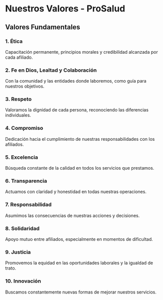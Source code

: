 
# Nuestros Valores - ProSalud

## Valores Fundamentales

### 1. Ética
Capacitación permanente, principios morales y credibilidad alcanzada por cada afiliado.

### 2. Fe en Dios, Lealtad y Colaboración
Con la comunidad y las entidades donde laboremos, como guía para nuestros objetivos.

### 3. Respeto
Valoramos la dignidad de cada persona, reconociendo las diferencias individuales.

### 4. Compromiso
Dedicación hacia el cumplimiento de nuestras responsabilidades con los afiliados.

### 5. Excelencia
Búsqueda constante de la calidad en todos los servicios que prestamos.

### 6. Transparencia
Actuamos con claridad y honestidad en todas nuestras operaciones.

### 7. Responsabilidad
Asumimos las consecuencias de nuestras acciones y decisiones.

### 8. Solidaridad
Apoyo mutuo entre afiliados, especialmente en momentos de dificultad.

### 9. Justicia
Promovemos la equidad en las oportunidades laborales y la igualdad de trato.

### 10. Innovación
Buscamos constantemente nuevas formas de mejorar nuestros servicios.
